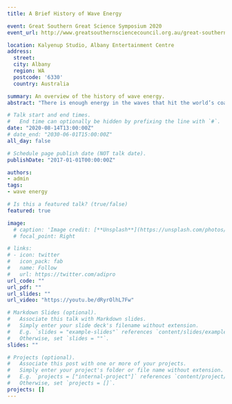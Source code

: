 ```yaml
---
title: A Brief History of Wave Energy

event: Great Southern Great Science Symposium 2020
event_url: http://www.greatsouthernsciencecouncil.org.au/great-southern-great-science-symposium

location: Kalyenup Studio, Albany Entertainment Centre
address:
  street: 
  city: Albany
  region: WA
  postcode: '6330'
  country: Australia

summary: An overview of the history of wave energy.
abstract: "There is enough energy in the waves that hit the world’s coasts every day to power about 1 billion homes. Not all of it can be practically harnessed, but even a small proportion would mean a lot for the security of our energy supply. This talk will give an overview of the history of wave energy, where we will look at some examples of wave energy devices that have been proposed throughout history. It will also cover some fundamentals of wave energy absorption, address some common misconceptions, and highlight some open questions that remain to be answered."

# Talk start and end times.
#   End time can optionally be hidden by prefixing the line with `#`.
date: "2020-08-14T13:00:00Z"
# date_end: "2030-06-01T15:00:00Z"
all_day: false

# Schedule page publish date (NOT talk date).
publishDate: "2017-01-01T00:00:00Z"

authors: 
- admin
tags: 
- wave energy

# Is this a featured talk? (true/false)
featured: true

image:
  # caption: 'Image credit: [**Unsplash**](https://unsplash.com/photos/bzdhc5b3Bxs)'
  # focal_point: Right

# links:
# - icon: twitter
#   icon_pack: fab
#   name: Follow
#   url: https://twitter.com/adipro
url_code: ""
url_pdf: ""
url_slides: ""
url_video: "https://youtu.be/dRyrOlhL7Fw"

# Markdown Slides (optional).
#   Associate this talk with Markdown slides.
#   Simply enter your slide deck's filename without extension.
#   E.g. `slides = "example-slides"` references `content/slides/example-slides.md`.
#   Otherwise, set `slides = ""`.
slides: ""

# Projects (optional).
#   Associate this post with one or more of your projects.
#   Simply enter your project's folder or file name without extension.
#   E.g. `projects = ["internal-project"]` references `content/project/deep-learning/index.md`.
#   Otherwise, set `projects = []`.
projects: []
---
```


<!-- {{% callout note %}}
Click on the **Slides** button above to view the built-in slides feature.
{{% /callout %}} -->

<!-- Slides can be added in a few ways:

- **Create** slides using Wowchemy's [*Slides*](https://wowchemy.com/docs/managing-content/#create-slides) feature and link using `slides` parameter in the front matter of the talk file
- **Upload** an existing slide deck to `static/` and link using `url_slides` parameter in the front matter of the talk file
- **Embed** your slides (e.g. Google Slides) or presentation video on this page using [shortcodes](https://wowchemy.com/docs/writing-markdown-latex/).

Further event details, including [page elements](https://wowchemy.com/docs/writing-markdown-latex/) such as image galleries, can be added to the body of this page. -->
